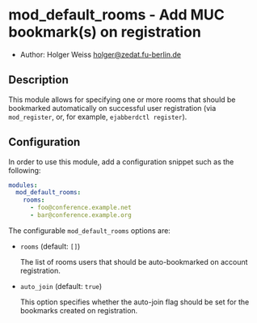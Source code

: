 mod_default_rooms - Add MUC bookmark(s) on registration
=======================================================

* Author: Holger Weiss <holger@zedat.fu-berlin.de>


Description
-----------

This module allows for specifying one or more rooms that should be
bookmarked automatically on successful user registration (via
`mod_register`, or, for example, `ejabberdctl register`).


Configuration
-------------

In order to use this module, add a configuration snippet such as the
following:

```yaml
modules:
  mod_default_rooms:
    rooms:
      - foo@conference.example.net
      - bar@conference.example.org
```

The configurable `mod_default_rooms` options are:

- `rooms` (default: `[]`)

  The list of rooms users that should be auto-bookmarked on account
  registration.

- `auto_join` (default: `true`)

  This option specifies whether the auto-join flag should be set for the
  bookmarks created on registration.
